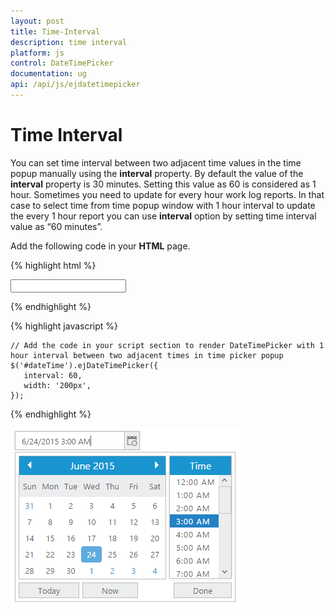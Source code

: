 ```yaml
---
layout: post
title: Time-Interval
description: time interval
platform: js
control: DateTimePicker
documentation: ug 
api: /api/js/ejdatetimepicker
---
```


# Time Interval

You can set time interval between two adjacent time values in the time popup manually using the **interval** property. By default the value of the **interval** property is 30 minutes. Setting this value as 60 is considered as 1 hour. Sometimes you need to update for every hour work log reports. In that case to select time from time popup window with 1 hour interval to update the every 1 hour report you can use **interval** option by setting time interval value as “60 minutes”.

Add the following code in your **HTML** page.



{% highlight html %}
  
<div class="control">
   <input type="text" id="dateTime" />
</div>

{% endhighlight %}


{% highlight javascript %}

    // Add the code in your script section to render DateTimePicker with 1 hour interval between two adjacent times in time picker popup
    $('#dateTime').ejDateTimePicker({
       interval: 60,
       width: '200px',
    });

{% endhighlight %}

![](/js/DateTimePicker/Time-Interval_images/Time-Interval_img1.png)

